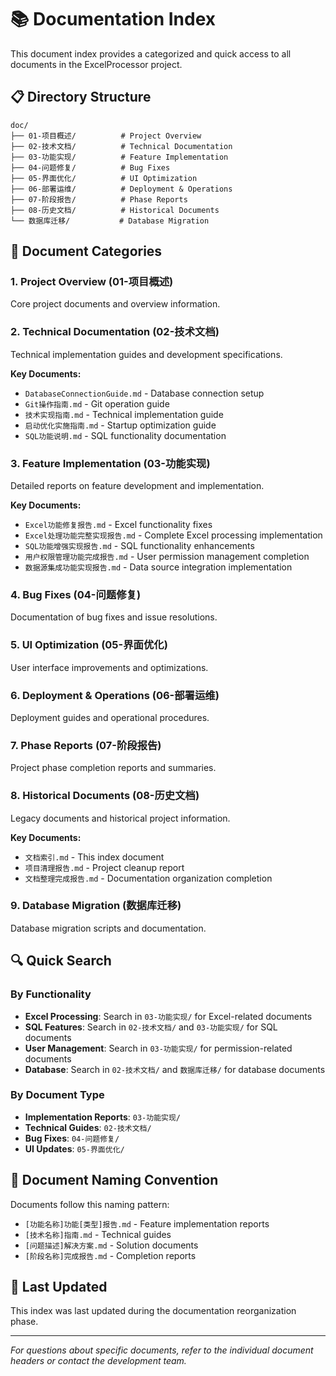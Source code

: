 # 📚 Documentation Index

This document index provides a categorized and quick access to all documents in the ExcelProcessor project.

## 📋 Directory Structure

```
doc/
├── 01-项目概述/          # Project Overview
├── 02-技术文档/          # Technical Documentation  
├── 03-功能实现/          # Feature Implementation
├── 04-问题修复/          # Bug Fixes
├── 05-界面优化/          # UI Optimization
├── 06-部署运维/          # Deployment & Operations
├── 07-阶段报告/          # Phase Reports
├── 08-历史文档/          # Historical Documents
└── 数据库迁移/           # Database Migration
```

## 📖 Document Categories

### 1. Project Overview (01-项目概述)
Core project documents and overview information.

### 2. Technical Documentation (02-技术文档)
Technical implementation guides and development specifications.

**Key Documents:**
- `DatabaseConnectionGuide.md` - Database connection setup
- `Git操作指南.md` - Git operation guide
- `技术实现指南.md` - Technical implementation guide
- `启动优化实施指南.md` - Startup optimization guide
- `SQL功能说明.md` - SQL functionality documentation

### 3. Feature Implementation (03-功能实现)
Detailed reports on feature development and implementation.

**Key Documents:**
- `Excel功能修复报告.md` - Excel functionality fixes
- `Excel处理功能完整实现报告.md` - Complete Excel processing implementation
- `SQL功能增强实现报告.md` - SQL functionality enhancements
- `用户权限管理功能完成报告.md` - User permission management completion
- `数据源集成功能实现报告.md` - Data source integration implementation

### 4. Bug Fixes (04-问题修复)
Documentation of bug fixes and issue resolutions.

### 5. UI Optimization (05-界面优化)
User interface improvements and optimizations.

### 6. Deployment & Operations (06-部署运维)
Deployment guides and operational procedures.

### 7. Phase Reports (07-阶段报告)
Project phase completion reports and summaries.

### 8. Historical Documents (08-历史文档)
Legacy documents and historical project information.

**Key Documents:**
- `文档索引.md` - This index document
- `项目清理报告.md` - Project cleanup report
- `文档整理完成报告.md` - Documentation organization completion

### 9. Database Migration (数据库迁移)
Database migration scripts and documentation.

## 🔍 Quick Search

### By Functionality
- **Excel Processing**: Search in `03-功能实现/` for Excel-related documents
- **SQL Features**: Search in `02-技术文档/` and `03-功能实现/` for SQL documents
- **User Management**: Search in `03-功能实现/` for permission-related documents
- **Database**: Search in `02-技术文档/` and `数据库迁移/` for database documents

### By Document Type
- **Implementation Reports**: `03-功能实现/`
- **Technical Guides**: `02-技术文档/`
- **Bug Fixes**: `04-问题修复/`
- **UI Updates**: `05-界面优化/`

## 📝 Document Naming Convention

Documents follow this naming pattern:
- `[功能名称]功能[类型]报告.md` - Feature implementation reports
- `[技术名称]指南.md` - Technical guides
- `[问题描述]解决方案.md` - Solution documents
- `[阶段名称]完成报告.md` - Completion reports

## 🔄 Last Updated
This index was last updated during the documentation reorganization phase.

---
*For questions about specific documents, refer to the individual document headers or contact the development team.*